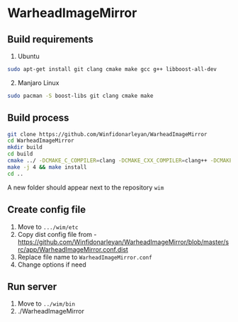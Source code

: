 # WarheadImageMirror

## Build requirements

1. Ubuntu

```sh
sudo apt-get install git clang cmake make gcc g++ libboost-all-dev
```

2. Manjaro Linux

```sh
sudo pacman -S boost-libs git clang cmake make
```

## Build process

```sh
git clone https://github.com/Winfidonarleyan/WarheadImageMirror
cd WarheadImageMirror
mkdir build
cd build
cmake ../ -DCMAKE_C_COMPILER=clang -DCMAKE_CXX_COMPILER=clang++ -DCMAKE_INSTALL_PREFIX=../../wim
make -j 4 && make install
cd ..
```

A new folder should appear next to the repository `wim`

## Create config file
1. Move to `.../wim/etc`
2. Copy dist config file from - https://github.com/Winfidonarleyan/WarheadImageMirror/blob/master/src/app/WarheadImageMirror.conf.dist
3. Replace file name to `WarheadImageMirror.conf`
4. Change options if need

## Run server
1. Move to `../wim/bin`
2. ./WarheadImageMirror

